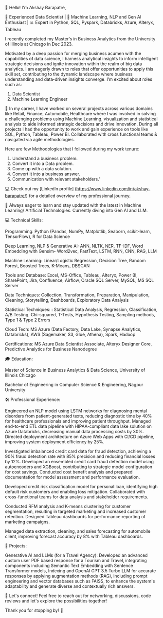 👋 Hello! I'm Akshay Barapatre, 

🚀 Experienced Data Scientist | 🤖 Machine Learning, NLP and Gen AI Enthusiast | 📊 Expert in Python, SQL, Pyspark, Databricks, Azure, Alteryx, Tableau

I recently completed my Master's in Business Analytics from the University of Illinois at Chicago in Dec 2023.

Motivated by a deep passion for merging business acumen with the capabilities of data science, I harness analytical insights to inform intelligent strategic decisions and ignite innovation within the realm of big data analytics. I am eagerly drawn to roles that offer opportunities to apply this skill set, contributing to the dynamic landscape where business understanding and data-driven insights converge. I'm excited about roles such as:

1) Data Scientist  
2) Machine Learning Engineer

🔭 In my career, I have worked on several projects across various domains like Retail, Finance, Automobile, Healthcare where I was involved in solving a challenging problems using Machine Learning, visualization and statistical analysis to aide informed strategic decisions and drive innovation. 
During all projects I had the opportunity to work and gain experience on tools like SQL, Python, Tableau, Power BI. 
Collaborated with cross functional teams & navigated via agile methodologies.

Here are few Methodologies that I followed during my work tenure:
1) Understand a business problem.
2) Convert it into a Data problem.
3) Come up with a data solution.
4) Convert it into a business answer.
5) Communication with relevant stakeholders.'

💻 Check out my [LinkedIn profile] (https://www.linkedin.com/in/akshay-barapatre/) for a detailed overview of my professional journey.

🌱 Always eager to learn and stay updated with the latest in Machine Leanring/ Artificial Technologies. Currently diving into Gen AI and LLM.

💻 Technical Skills:

Programming: Python (Pandas, NumPy, Matplotlib, Seaborn, scikit-learn, TensorFlow), R for Data Science

Deep Learning, NLP & Generative AI: ANN, NLTK, NER, TF-IDF, Word Embedding with Gensim- Word2vec, FastText, LSTM, RNN, CNN, RAG, LLM

Machine Learning: Linear/Logistic Regression, Decision Tree, Random Forest, Boosted Trees, K-Means, DBSCAN

Tools and Database: Excel, MS-Office, Tableau, Alteryx, Power BI, SharePoint, Jira, Confluence, Airflow, Oracle SQL Server, MySQL, MS SQL Server

Data Techniques: Collection, Transformation, Preparation, Manipulation, Cleaning, Storytelling, Dashboards, Exploratory Data Analysis

Statistical Techniques: : Statistical Data Analysis, Regression, Classification, A/B Testing, Chi-squared, T-Tests, Hypothesis Testing, Sampling methods, Type 1 & Type 2 Errors

Cloud Tech: MS Azure (Data Factory, Data Lake, Synapse Analytics, Databricks), AWS (Sagemaker, S3, Glue, Athena), Spark, Hadoop

Certifications: MS Azure Data Scientist Associate, Alteryx Designer Core, Predictive Analytics for Business Nanodegree

🎓 Education:

Master of Science in Business Analytics & Data Science, University of Illinois Chicago

Bachelor of Engineering in Computer Science & Engineering, Nagpur University

🛠️ Professional Experience:

Engineered an NLP model using LSTM networks for diagnosing mental disorders from patient-generated texts, reducing diagnostic time by 40% for healthcare professionals and improving patient throughput.
Managed end-to-end ETL data pipeline with HIPAA-compliant data lake solution on Azure Databricks, decreasing manual data processing costs by 30%.
Directed deployment architecture on Azure Web Apps with CI/CD pipeline, improving system deployment efficiency by 25%.

Investigated imbalanced credit card data for fraud detection, achieving a 90% fraud detection rate with 85% precision and reducing financial losses by 12%.
Developed an ensembled credit card fraud detection model using autoencoders and XGBoost, contributing to strategic model configuration for cost savings.
Conducted cost benefit analysis and prepared documentation for model assessment and performance evaluation.

Developed credit risk classification model for personal loan, identifying high default risk customers and enabling loss mitigation.
Collaborated with cross-functional teams for data analysis and stakeholder requirements.

Conducted RFM analysis and K-means clustering for customer segmentation, resulting in targeted marketing and increased customer retention.
Designed Tableau dashboards for performance reporting of marketing campaigns.

Managed data extraction, cleaning, and sales forecasting for automobile client, improving forecast accuracy by 8% with Tableau dashboards.

🚀 Projects:

Generative AI and LLMs (for a Travel Agency): 
Developed an advanced custom user PDF based response for a Tourism and Travel, integrating components including Semantic Text Embedding with Sentence Transformer models, Indexing and OpenAI GPT 3.5 Turbo LLM for accurate responses by applying augmentation methods (RAG), including prompt engineering and vector databases such as FAISS, to enhance the system's adaptability and generate diverse and contextually rich answers.

💬 Let's connect! Feel free to reach out for networking, discussions, code reviews and let's explore the possibilities together!

Thank you for stopping by! 🌟
